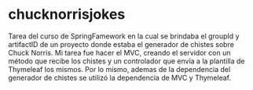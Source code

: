 # chucknorrisjokes
Tarea del curso de SpringFamework en la cual se brindaba el groupId y artifactID de un proyecto donde estaba el generador de chistes sobre Chuck Norris. Mi tarea fue hacer el MVC, creando el servidor con un método que recibe los chistes y un controlador que envía a la plantilla de Thymeleaf los mismos. Por lo mismo, ademas de la dependencia del generador de chistes se utilizó la dependencia de MVC y Thymeleaf.
